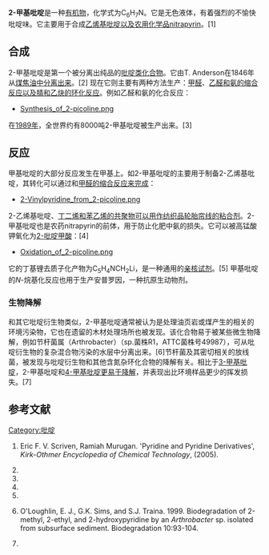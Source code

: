 **2-甲基吡啶**是一种[有机物](https://zh.wikipedia.org/wiki/有机物 "wikilink")，化学式为C<sub>6</sub>H<sub>7</sub>N。它是无色液体，有着强烈的不愉快吡啶味。它主要用于合成[乙烯基吡啶以及农用化学品nitrapyrin](https://zh.wikipedia.org/wiki/乙烯基吡啶 "wikilink")。\[1\]

## 合成

2-甲基吡啶是第一个被分离出纯品的[吡啶类化合物](../Page/吡啶.md "wikilink")。它由T.
Anderson在1846年从[煤焦油中分离出来](https://zh.wikipedia.org/wiki/煤焦油 "wikilink")。\[2\]
现在它则主要有两种方法生产：[甲醛](../Page/甲醛.md "wikilink")、[乙醛和](../Page/乙醛.md "wikilink")[氨的缩合反应以及](../Page/氨.md "wikilink")[腈和](../Page/腈.md "wikilink")[乙炔的环化反应](../Page/乙炔.md "wikilink")。例如乙醛和氨的化合反应：

  -
    [Synthesis_of_2-picoline.png](https://zh.wikipedia.org/wiki/File:Synthesis_of_2-picoline.png "fig:Synthesis_of_2-picoline.png")

在[1989年](../Page/1989年.md "wikilink")，全世界约有8000吨2-甲基吡啶被生产出来。\[3\]

## 反应

甲基吡啶的大部分反应发生在甲基上。如2-甲基吡啶的主要用于制备2-乙烯基吡啶，其转化可以通过和[甲醛的](../Page/甲醛.md "wikilink")[缩合反应来完成](https://zh.wikipedia.org/wiki/缩合反应 "wikilink")：

  -
    [2-Vinylpyridine_from_2-picoline.png](https://zh.wikipedia.org/wiki/File:2-Vinylpyridine_from_2-picoline.png "fig:2-Vinylpyridine_from_2-picoline.png")

2-乙烯基吡啶、[丁二烯和](../Page/丁二烯.md "wikilink")[苯乙烯的共聚物可以用作纺织品轮胎帘线的粘合剂](../Page/苯乙烯.md "wikilink")。2-甲基吡啶也是农药nitrapyrin的前体，用于防止化肥中氨的损失。它可以被高锰酸钾氧化为[2-吡啶甲酸](https://zh.wikipedia.org/wiki/2-吡啶甲酸 "wikilink")：\[4\]

  -
    [Oxidation_of_2-picoline.png](https://zh.wikipedia.org/wiki/File:Oxidation_of_2-picoline.png "fig:Oxidation_of_2-picoline.png")

它的丁基锂去质子化产物为C<sub>5</sub>H<sub>4</sub>NCH<sub>2</sub>Li，是一种通用的[亲核试剂](https://zh.wikipedia.org/wiki/亲核试剂 "wikilink")。\[5\]
甲基吡啶的*N*-烷基化反应也用于生产安普罗因，一种抗原生动物剂。

### 生物降解

和其它吡啶衍生物类似，2-甲基吡啶通常被认为是处理油页岩或煤产生的相关的环境污染物，它也在遗留的木材处理场所也被发现。该化合物易于被某些微生物降解，例如节杆菌属（Arthrobacter）（sp.菌株R1，ATTC菌株号49987），可从吡啶衍生物的复杂混合物污染的水层中分离出来。\[6\]节杆菌及其密切相关的放线菌，被发现与吡啶衍生物和其他含氮杂环化合物的降解有关。相比于[3-甲基吡啶](../Page/3-甲基吡啶.md "wikilink")，2-甲基吡啶和[4-甲基吡啶更易于降解](../Page/4-甲基吡啶.md "wikilink")，并表现出比环境样品更少的挥发损失。\[7\]

## 参考文献

[Category:吡啶](https://zh.wikipedia.org/wiki/Category:吡啶 "wikilink")

1.  Eric F. V. Scriven, Ramiah Murugan. 'Pyridine and Pyridine
    Derivatives', *Kirk-Othmer Encyclopedia of Chemical Technology*,
    (2005).

2.

3.

4.
5.

6.  O'Loughlin, E. J., G.K. Sims, and S.J. Traina. 1999. Biodegradation
    of 2-methyl, 2-ethyl, and 2-hydroxypyridine by an *Arthrobacter* sp.
    isolated from subsurface sediment. Biodegradation 10:93-104.

7.